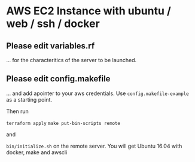 # AWS EC2 Instance with ubuntu / web / ssh / docker


## Please edit variables.rf

... for the characteritics of the server to be launched. 

## Please edit config.makefile

... and add apointer to your aws credentials. Use `config.makefile-example` as a starting point.

Then run

`terraform apply`
`make put-bin-scripts remote`

and 

`bin/initialize.sh` on the remote server. You will get Ubuntu 16.04 with docker, make and awscli







